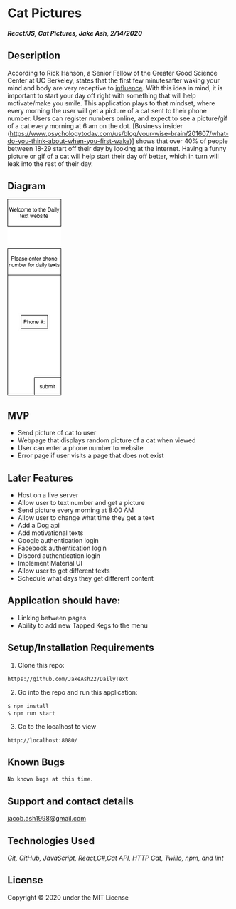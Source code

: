 # Cat Pictures

#### _React/JS, Cat Pictures, Jake Ash, 2/14/2020_

## Description
According to Rick Hanson, a Senior Fellow of the Greater Good Science Center at UC Berkeley, states that the first few minutesafter waking your mind and body are very receptive to [influence](https://www.psychologytoday.com/us/blog/your-wise-brain/201607/what-do-you-think-about-when-you-first-wake).  With this idea in mind, it is important to start your day off right with something that will help motivate/make you smile.  This application plays to that mindset, where every morning the user will get a picture of a cat sent to their phone number.  Users can register numbers online, and expect to see a picture/gif of a cat every morning at 6 am on the dot. [Business insider (https://www.psychologytoday.com/us/blog/your-wise-brain/201607/what-do-you-think-about-when-you-first-wake)] shows that over 40% of people between 18-29 start off their day by looking at the internet.  Having a funny picture or gif of a cat will help start their day off better, which in turn will leak into the rest of their day.

## Diagram

![Diagram](src/assets/images/Diagram.jpg)


## MVP
- Send picture of cat to user 
- Webpage that displays random picture of a cat when viewed
- User can enter a phone number to website 
- Error page if user visits a page that does not exist

## Later Features
- Host on a live server
- Allow user to text number and get a picture
- Send picture every morning at 8:00 AM
- Allow user to change what time they get a text
- Add a Dog api
- Add motivational texts 
- Google authentication login
- Facebook authentication login
- Discord authentication login
- Implement Material UI 
- Allow user to get different texts
- Schedule what days they get different content


## Application should have:

- Linking between pages
- Ability to add new Tapped Kegs to the menu

## Setup/Installation Requirements

1. Clone this repo:
```
https://github.com/JakeAsh22/DailyText
```

2. Go into the repo and run this application: 
```
$ npm install
$ npm run start
```
3. Go to the localhost to view 
```
http://localhost:8080/
```

## Known Bugs
```
No known bugs at this time.
```

## Support and contact details
jacob.ash1998@gmail.com

## Technologies Used
_Git, GitHub, JavaScript, React,C#,Cat API, HTTP Cat, Twillo, npm, and lint_


## License

Copyright © 2020 under the MIT License